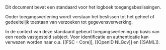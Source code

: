 Dit document bevat een standaard voor het logboek toegangsbeslissingen. 

Onder toegangsverlening wordt verstaan het beslissen tot het geheel of gedeeltelijk toestaan van verzoeken tot gegevensverwerking. 

<p class="note" title="Relatie tot identificatie en authenticatie">
In de context van deze standaard gebeurt toegangsverlening op basis van een reeds vastgesteld subject. Voor identificatie en authenticatie kan verwezen worden naar o.a. [[FSC - Core]], [[OpenID NLGov]] en [[SAML]].</p>
